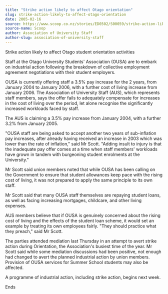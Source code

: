 ```yaml
---
title: "Strike action likely to affect Otago orientation"
slug: strike-action-likely-to-affect-otago-orientation
date: 2005-02-16
source: https://www.scoop.co.nz/stories/ED0502/S00059/strike-action-likely-to-affect-otago-orientation.htm
source-name: Scoop
author: Association of University Staff
author-slug: association-of-university-staff
---
```


<p>Strike action likely to affect Otago student orientation
activities</p>

<p>Staff at the Otago University Students'
Association (OUSA) are to embark on industrial action
following the breakdown of collective employment agreement
negotiations with their student employers.</p>

<p>OUSA is
currently offering staff a 3.5% pay increase for the 2
years, from January 2004 to January 2006, with a further
cost of living increase from January 2006. The Association
of University Staff (AUS), which represents staff members,
says the offer fails to adequately compensate for increases
in the cost of living over the period, let alone recognise
the significantly increased workloads faced by staff.</p>

<p>The
AUS is claiming a 3.5% pay increase from January 2004, with
a further 3.2% from January 2005.</p>

<p>"OUSA staff are being
asked to accept another two years of sub-inflation pay
increases, after already having received an increase in 2003
which was lower than the rate of inflation," said Mr Scott.
"Adding insult to injury is that the inadequate pay offer
comes at a time when staff members' workloads have grown in
tandem with burgeoning student enrolments at the
University."</p>

<p>Mr Scott said union members noted that while
OUSA has been calling on the Government to ensure that
student allowances keep pace with the rising cost of living,
it was not prepared to apply the same principle to its own
staff.</p>

<p>Mr Scott said that many OUSA staff themselves are
repaying student loans, as well as facing increasing
mortgages, childcare, and other living expenses.<p>
<p>AUS
members believe that if OUSA is genuinely concerned about
the rising cost of living and the effects of the student
loan scheme, it would set an example by treating its own
employees fairly. "They should practice what they preach,"
said Mr Scott.</p>

<p>The parties attended mediation last
Thursday in an attempt to avert strike action during
Orientation, the Association's busiest time of the year. Mr
Scott said while some mediation discussions had been
positive, not enough had changed to avert the planned
industrial action by union members. Provision of OUSA
services for Summer School students may also be
affected.</p>

<p>A programme of industrial action, including
strike action, begins next week.</p>

<p>Ends</p>

